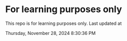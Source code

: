 # For learning purposes only
This repo is for learning purposes only.
Last updated at

Thursday, November 28, 2024 8:30:36 PM

